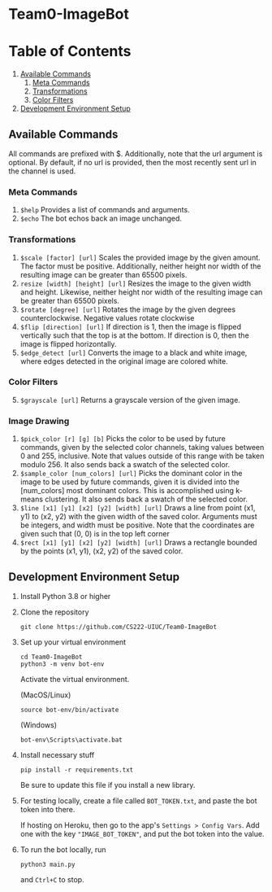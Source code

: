 ﻿# Team0-ImageBot

# Table of Contents
1. [Available Commands](#available-commands)
    1. [Meta Commands](#meta-commands)
    2. [Transformations](#transformations)
    3. [Color Filters](#color-filters)
2. [Development Environment Setup](#development-environment-setup)

## Available Commands
All commands are prefixed with $. Additionally, note that the url argument is optional. By default, if no url is provided, then the most recently sent url in the channel is used.
### Meta Commands
1. `$help`
Provides a list of commands and arguments.
2. `$echo`
The bot echos back an image unchanged.
### Transformations
1. `$scale [factor] [url]`
Scales the provided image by the given amount. The factor must be positive. Additionally, neither height nor width of the resulting image can be greater than 65500 pixels.
2. `resize [width] [height] [url]`
Resizes the image to the given width and height. Likewise, neither height nor width of the resulting image can be greater than 65500 pixels.
3. `$rotate [degree] [url]`
Rotates the image by the given degrees counterclockwise. Negative values rotate clockwise
4. `$flip [direction] [url]`
If direction is 1, then the image is flipped vertically such that the top is at the bottom. If direction is 0, then the image is flipped horizontally.
5. `$edge_detect [url]`
Converts the image to a black and white image, where edges detected in the original image are colored white.
### Color Filters
5. `$grayscale [url]`
Returns a grayscale version of the given image.

### Image Drawing
1. `$pick_color [r] [g] [b]`
Picks the color to be used by future commands, given by the selected color channels, taking values between 0 and 255, inclusive. Note that values outside of this range with be taken modulo 256. It also sends back a swatch of the selected color.
2. `$sample_color [num_colors] [url]`
Picks the dominant color in the image to be used by future commands, given it is divided into the [num_colors] most dominant colors. This is accomplished using k-means clustering. It also sends back a swatch of the selected color.
3. `$line [x1] [y1] [x2] [y2] [width] [url]`
Draws a line from point (x1, y1) to (x2, y2) with the given width of the saved color. Arguments must be integers, and width must be positive. Note that the coordinates are given such that (0, 0) is in the top left corner
4. `$rect [x1] [y1] [x2] [y2] [width] [url]`
Draws a rectangle bounded by the points (x1, y1), (x2, y2) of the saved color.

## Development Environment Setup

1. Install Python 3.8 or higher

2. Clone the repository
    ```
    git clone https://github.com/CS222-UIUC/Team0-ImageBot
    ```
3. Set up your virtual environment
    ```
    cd Team0-ImageBot
    python3 -m venv bot-env
    ```
    Activate the virtual environment.

    (MacOS/Linux)
    ```
    source bot-env/bin/activate
    ```
    (Windows)
    ```
    bot-env\Scripts\activate.bat
    ```

4. Install necessary stuff
    ```
    pip install -r requirements.txt
    ```
    Be sure to update this file if you install a new library.

5. For testing locally, create a file called `BOT_TOKEN.txt`, and paste the bot token into there. 

    If hosting on Heroku, then go to the app's `Settings > Config Vars`. Add one with the key `"IMAGE_BOT_TOKEN"`, and put the bot token into the value.

6. To run the bot locally, run
    ```
    python3 main.py
    ```
    and `Ctrl+C` to stop.